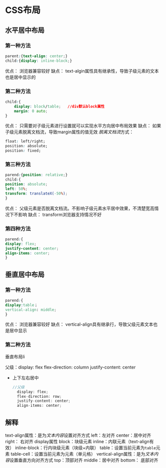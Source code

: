 # CSS布局

## 水平居中布局
### 第一种方法

```css
parent:{text-align: center;}
child:{display: inline-block;}
```
优点：
  浏览器兼容较好
缺点：
  text-algin属性具有继承性，导致子级元素的文本也是居中显示的

### 第二种方法

```css
child:{
	display: block/table;	//div默认block属性
	margin: 0 auto;
}
```
优点：
  只需要对子级元素进行设置就可以实现水平方向居中布局效果
缺点：
  如果子级元素脱离文档流，导致margin属性的值无效
  *脱离文档流*方式：

  ```css
  float: left/right;
  position: absolute;
  position: fixed;
  ```

### 第三种方法

```css
parend:{position: relative;}
child:{
position: absolute;
left: 50%;
transform: translateX(-50%);
}
```

优点：
  父级元素是否脱离文档流。不影响子级元素水平居中效果，不清楚宽高情况下不影响
缺点：
  transform浏览器支持情况不好

### 第四种方法

```css
parend:{
display: flex;
justify-content: center;
align-items: center;
}
```

## 垂直居中布局
### 第一种方法

```css
parend:{
display:table；
vertical-align: middle;
}
```

优点：
  浏览器兼容较好
缺点：
  vertical-align具有继承行，导致父级元素文本也是居中显示
### 第二种方法

垂直布局li

父级：display: flex
    flex-direction: column
    justify-content: center



* 上下左右居中

  ```javascript
  //父级
    display: flex;
    flex-direction: row;
    justify-content: center;
    align-items: center;
  ```

  
























## 解释
text-align属性：是为*文本内容*设置对齐方式
  left：左对齐
  center：居中对齐
  right： 右对齐
display属性
  block：块级元素
  inline：内联元素（text-align有效）
  inline-block：行内块级元素（块级+内联）
  table：设置当前元素为`table`元素
  table-cell：设置当前元素为<td>元素（单元格）
vertical-align属性：是为*文本内容*设置垂直方向对齐方式
  top：顶部对齐
  middle：居中对齐
  bottom： 底部对齐